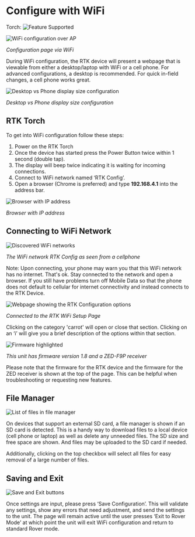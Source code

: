 # Configure with WiFi

Torch: ![Feature Supported](img/Icons/GreenDot.png)


![WiFi configuration over AP](<img/WiFi Config/SparkFun%20RTK%20Header%20Information.png>)

*Configuration page via WiFi*

During WiFi configuration, the RTK device will present a webpage that is viewable from either a desktop/laptop with WiFi or a cell phone. For advanced configurations, a desktop is recommended. For quick in-field changes, a cell phone works great.

![Desktop vs Phone display size configuration](<img/WiFi Config/SparkFun_RTK_Facet_-_Desktop_vs_Phone_Config.jpg>)

*Desktop vs Phone display size configuration*

## RTK Torch

To get into WiFi configuration follow these steps:

1. Power on the RTK Torch
2. Once the device has started press the Power Button twice within 1 second (double tap).
3. The display will beep twice indicating it is waiting for incoming connections.
4. Connect to WiFi network named ‘RTK Config’.
5. Open a browser (Chrome is preferred) and type **192.168.4.1** into the address bar.

![Browser with IP address](<img/WiFi Config/SparkFun_RTK_Facet_-_WiFi_Config_Main_Page.jpg>)

*Browser with IP address*

## Connecting to WiFi Network

![Discovered WiFi networks](<img/WiFi Config/RTK_Surveyor_-_WiFi_Config_-_Networks.jpg>)

*The WiFi network RTK Config as seen from a cellphone*

Note: Upon connecting, your phone may warn you that this WiFi network has no internet. That's ok. Stay connected to the network and open a browser. If you still have problems turn off Mobile Data so that the phone does not default to cellular for internet connectivity and instead connects to the RTK Device.

![Webpage showing the RTK Configuration options](<img/WiFi Config/SparkFun_RTK_Facet_-_WiFi_Config_Main_Page.jpg>)

*Connected to the RTK WiFi Setup Page*

Clicking on the category 'carrot' will open or close that section. Clicking on an ‘i’ will give you a brief description of the options within that section.

![Firmware highlighted](<img/WiFi Config/SparkFun_RTK_Facet_-_WiFi_Config_Main_Page_-_Firmware.jpg>)

*This unit has firmware version 1.8 and a ZED-F9P receiver*

Please note that the firmware for the RTK device and the firmware for the ZED receiver is shown at the top of the page. This can be helpful when troubleshooting or requesting new features.

## File Manager

![List of files in file manager](<img/WiFi Config/SparkFun%20RTK%20WiFi%20Config%20File%20Manager.png>)

On devices that support an external SD card, a file manager is shown if an SD card is detected. This is a handy way to download files to a local device (cell phone or laptop) as well as delete any unneeded files. The SD size and free space are shown. And files may be uploaded to the SD card if needed.

Additionally, clicking on the top checkbox will select all files for easy removal of a large number of files.

## Saving and Exit

![Save and Exit buttons](<img/WiFi Config//RTK_Surveyor_-_WiFi_Config_-_System_Save_Exit.jpg>)

Once settings are input, please press ‘Save Configuration’. This will validate any settings, show any errors that need adjustment, and send the settings to the unit. The page will remain active until the user presses ‘Exit to Rover Mode’ at which point the unit will exit WiFi configuration and return to standard Rover mode.

